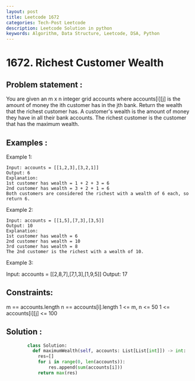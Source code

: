 ```yaml
---
layout: post
title: Leetcode 1672
categories: Tech-Post Leetcode
description: Leetcode Solution in python
keywords: Algorithm, Data Structure, Leetcode, DSA, Python
---
```


# 1672. Richest Customer Wealth

## Problem statement : 

You are given an m x n integer grid accounts where accounts[i][j] is the amount of money the i​​​​​​​​​​​th​​​​ customer has in the j​​​​​​​​​​​th​​​​ bank. Return the wealth that the richest customer has.
A customer's wealth is the amount of money they have in all their bank accounts. The richest customer is the customer that has the maximum wealth.

## Examples : 

Example 1:
```
Input: accounts = [[1,2,3],[3,2,1]]
Output: 6
Explanation:
1st customer has wealth = 1 + 2 + 3 = 6
2nd customer has wealth = 3 + 2 + 1 = 6
Both customers are considered the richest with a wealth of 6 each, so return 6.
```

Example 2:
```
Input: accounts = [[1,5],[7,3],[3,5]]
Output: 10
Explanation: 
1st customer has wealth = 6
2nd customer has wealth = 10 
3rd customer has wealth = 8
The 2nd customer is the richest with a wealth of 10.
```

Example 3:

Input: accounts = [[2,8,7],[7,1,3],[1,9,5]]
Output: 17
 

## Constraints:

  m == accounts.length
  n == accounts[i].length
  1 <= m, n <= 50
  1 <= accounts[i][j] <= 100

## Solution : 

```python
        class Solution:
          def maximumWealth(self, accounts: List[List[int]]) -> int:
            res=[]
            for i in range(0, len(accounts)):
                res.append(sum(accounts[i]))
            return max(res)
        
```
